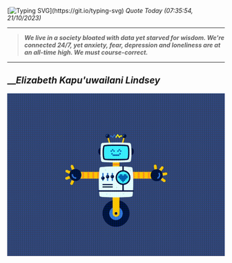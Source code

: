 [![Typing SVG](https://readme-typing-svg.herokuapp.com?font=Press+Start+2P&color=C2F784&size=35&width=900&height=100&lines=Hello+World%2C+I'm+Hung+!)](https://git.io/typing-svg) 
_Quote Today (07:35:54, 21/10/2023)_
___
>**_We live in a society bloated with data yet starved for wisdom. We're connected 24/7, yet anxiety, fear, depression and loneliness are at an all-time high. We must course-correct._**
___

## __**_Elizabeth Kapu'uwailani Lindsey_**

![RobotDance](src/assets/images/robot-dancing-dribble.gif?style=center)
